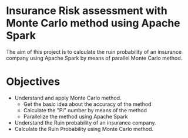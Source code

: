 # Insurance Risk assessment with Monte Carlo method using Apache Spark
The aim of this project is to calculate the ruin probability of an insurance company using Apache Spark by means of parallel Monte Carlo method.

# Objectives
*   Understand and apply Monte Carlo method.
    *   Get the basic idea about the accuracy of the method
    *   Calculate the "Pi" number by means of the method
    *   Parallelize the method using Apache Spark
*   Understand the Ruin probability of an insurance company.
*   Calculate the Ruin Probability using Monte Carlo method.
